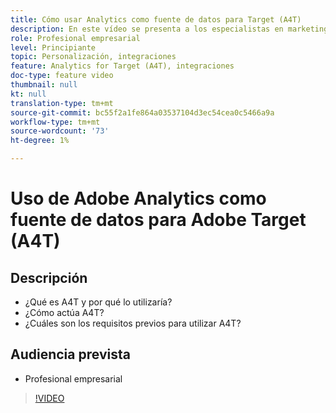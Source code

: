 ```yaml
---
title: Cómo usar Analytics como fuente de datos para Target (A4T)
description: En este vídeo se presenta a los especialistas en marketing en Analytics for Target (A4T).
role: Profesional empresarial
level: Principiante
topic: Personalización, integraciones
feature: Analytics for Target (A4T), integraciones
doc-type: feature video
thumbnail: null
kt: null
translation-type: tm+mt
source-git-commit: bc55f2a1fe864a03537104d3ec54cea0c5466a9a
workflow-type: tm+mt
source-wordcount: '73'
ht-degree: 1%

---
```



# Uso de Adobe Analytics como fuente de datos para Adobe Target (A4T)

## Descripción

* ¿Qué es A4T y por qué lo utilizaría?
* ¿Cómo actúa A4T?
* ¿Cuáles son los requisitos previos para utilizar A4T?

## Audiencia prevista

* Profesional empresarial

>[!VIDEO](https://video.tv.adobe.com/v/17384/?quality=12)
